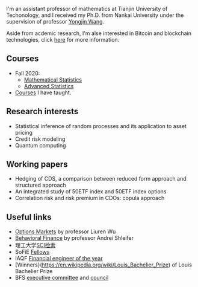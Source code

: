 I'm an assistant professor of mathematics at Tianjin University of Techonology, and I received my Ph.D. from Nankai University under the supervision of professor [Yongjin Wang](https://bs.nankai.edu.cn/2019/0101/c13656a161733/page.htm).

Aside from acdemic research, I'm alse interested in Bitcoin and blockchain technologies, click [here](berich/blockchain.html) for more information.

## Courses
* Fall 2020:
  * [Mathematical Statistics](teaching/ms.html)
  * [Advanced Statistics](teaching/as.html)
* [Courses](teaching/courses.html) I have taught.

## Research interests
* Statistical inference of random processes and its application to asset pricing
* Credit risk modeling
* Quantum computing

## Working papers
* Hedging of CDS, a comparison between reduced form approach and structured approach
* An integrated study of 50ETF index and 50ETF index options
* Correlation risk and risk premium in CDOs: copula approach

## Useful links
* [Options Markets](http://faculty.baruch.cuny.edu/lwu/890/FIN890Fall2017.html) by professor Liuren Wu
* [Behavioral Finance](https://scholar.harvard.edu/shleifer/classes/economics-2728-behavioral-finance) by professor Andrei Shleifer
* 理工大学[SCI检索](http://lib.tjut.edu.cn/lib/Sub.html#!Module/Resource/Type/Show/ColumnId/badbdf31-0d02-445a-a544-4b6bba8b004f/ItemId/b77e857c-439d-4ad0-b246-7a26161c98ea)
* SoFiE [Fellows](https://sofie.stern.nyu.edu/node/520)
* IAQF [Financial engineer of the year](https://en.wikipedia.org/wiki/International_Association_for_Quantitative_Finance#Financial_Engineer_of_the_Year_(FEOY))
* [Winners}(https://en.wikipedia.org/wiki/Louis_Bachelier_Prize) of Louis Bachelier Prize
* BFS [executive committee](http://www.bachelierfinance.org/society/committee.html) and [council](http://www.bachelierfinance.org/society/council.html)